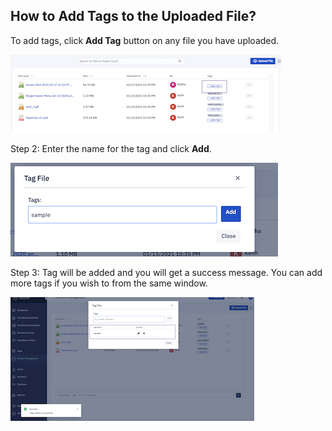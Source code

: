 ## How to Add Tags to the Uploaded File?

  

To add tags, click **Add Tag** button on any file you have uploaded.

  

![Add tag](./images/addtag/1-addtag.png)

  
  

Step 2: Enter the name for the tag and click **Add**.

  

![Name](./images/addtag/2-name.png)

  

Step 3: Tag will be added and you will get a success message. You can add more tags if you wish to from the same window.

  
  

![Toast message](./images/addtag/3-addedtag.png)
